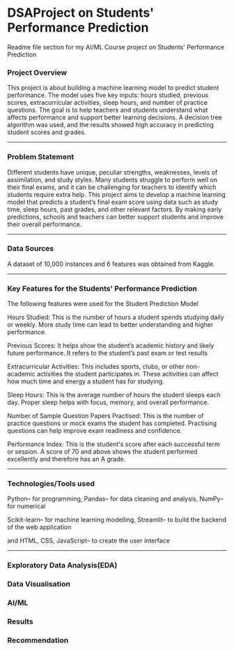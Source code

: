 # DSAProject on Students' Performance Prediction
Readme file section for my AI/ML Course project on Students' Performance Prediction 
### Project Overview
This project is about building a machine learning model to predict student performance. The model uses five key inputs: hours studied, previous scores, extracurricular activities, sleep hours, and number of practice questions. The goal is to help teachers and students understand what affects performance and support better learning decisions. A decision tree algorithm was used, and the results showed high accuracy in predicting student scores and grades.

---

### Problem Statement

Different students have unique, peculiar strengths, weaknesses, levels of assimilation, and study styles. Many students struggle to perform well on their final exams, and it can be challenging for teachers to identify which students require extra help. This project aims to develop a machine learning model that predicts a student’s final exam score using data such as study time, sleep hours, past grades, and other relevant factors. By making early predictions, schools and teachers can better support students and improve their overall performance.

---

### Data Sources

 A dataset of 10,000 instances and 6 features was obtained from Kaggle.

 ---
 
### Key Features for the Students' Performance Prediction

The following features were used for the Student Prediction Model

 Hours Studied: This is the number of hours a student spends studying daily or weekly. More study time can lead to better understanding and higher performance.  
 
 Previous Scores: It helps show the student’s academic history and likely future performance. It refers to the student’s past exam or test results
 
 Extracurricular Activities: This includes sports, clubs, or other non-academic activities the student participates in. These activities can affect how much time and energy a student has  for studying.

 Sleep Hours: This is the average number of hours the student sleeps each day. Proper sleep helps with focus, memory, and overall performance.
 
 Number of Sample Question Papers Practised: This is the number of practice questions or mock exams the student has completed. Practising questions can help improve exam readiness and
 confidence.

 Performance Index: This is the student's score after each successful term or session. A score of 70 and above shows the student performed excellently and therefore has an A grade.

 ---


### Technologies/Tools used

 Python– for programming, Pandas– for data cleaning and analysis, NumPy– for numerical
 
 Scikit-learn– for machine learning modelling, Streamlit– to build the backend of the web application
 
 and HTML, CSS, JavaScript– to create the user interface

 ---
 
### Exploratory Data Analysis(EDA)


### Data Visualisation
### AI/ML
### Results
### Recommendation
